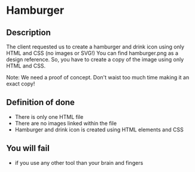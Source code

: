 # Hamburger

## Description
The client requested us to create a hamburger and drink icon using only HTML and CSS (no images or SVG!)
You can find hamburger.png as a design reference.
So, you have to create a copy of the image using only HTML and CSS.

Note: We need a proof of concept. Don't waist too much time making it an exact copy!

## Definition of done
* There is only one HTML file
* There are no images linked within the file
* Hamburger and drink icon is created using HTML elements and CSS

## You will fail
* if you use any other tool than your brain and fingers
